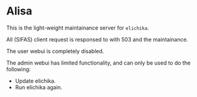 # Alisa
This is the light-weight maintainance server for `elichika`.

All (SIFAS) client request is responsed to with 503 and the maintainance.

The user webui is completely disabled.

The admin webui has limited functionality, and can only be used to do the following:

- Update elichika.
- Run elichika again.
